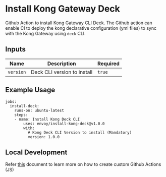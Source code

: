 # Install Kong Gateway Deck
Github Action to install Kong Gateway CLI Deck. The Github action can enable CI to deploy the kong declarative configuration (yml files) to sync with the Kong Gateway using `deck` CLI.

## Inputs

Name | Description | Required
--- | --- | ---
`version` | Deck CLI version to install | `true`

## Example Usage

```
jobs:
  install-deck:
    runs-on: ubuntu-latest
    steps:
    - name: Install Kong Deck CLI
        uses: envoy/install-kong-deck@v1.0.0
        with:
          # Kong Deck CLI Version to install (Mandatory)
          version: 1.0.0
```

## Local Development

Refer [this](https://docs.github.com/en/actions/creating-actions/creating-a-composite-action) document to learn more on how to create custom Github Actions (JS) 
